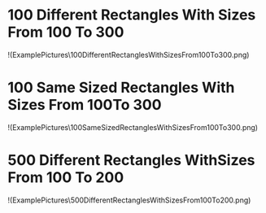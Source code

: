 #  100 Different Rectangles With Sizes From 100 To 300
!(ExamplePictures\100DifferentRectanglesWithSizesFrom100To300.png)
#  100 Same Sized Rectangles With Sizes From 100To 300
!(ExamplePictures\100SameSizedRectanglesWithSizesFrom100To300.png)
#  500 Different Rectangles WithSizes From 100 To 200
!(ExamplePictures\500DifferentRectanglesWithSizesFrom100To200.png)
